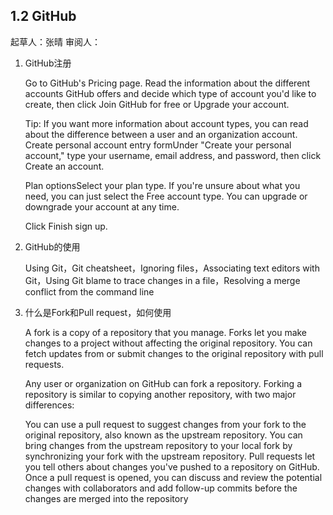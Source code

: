 ## 1.2 GitHub

起草人：张晴  审阅人：

1. GitHub注册

    Go to GitHub's Pricing page. Read the information about the different accounts GitHub offers and decide which type of account you'd like to create, then click Join GitHub for free or Upgrade your account.

    Tip: If you want more information about account types, you can read about the difference between a user and an organization account. Create personal account entry formUnder "Create your personal account," type your username, email address, and password, then click Create an account.

    Plan optionsSelect your plan type. If you're unsure about what you need, you can just select the Free account type. You can upgrade or downgrade your account at any time.

    Click Finish sign up.

2. GitHub的使用

    Using Git，Git cheatsheet，Ignoring files，Associating text editors with Git，Using Git blame to trace changes in a file，Resolving a merge conflict from the command line

3. 什么是Fork和Pull request，如何使用

    A fork is a copy of a repository that you manage. Forks let you make changes to a project without affecting the original repository. You can fetch updates from or submit changes to the original repository with pull requests.

    Any user or organization on GitHub can fork a repository. Forking a repository is similar to copying another repository, with two major differences:

    You can use a pull request to suggest changes from your fork to the original repository, also known as the upstream repository. You can bring changes from the upstream repository to your local fork by synchronizing your fork with the upstream repository. Pull requests let you tell others about changes you've pushed to a repository on GitHub. Once a pull request is opened, you can discuss and review the potential changes with collaborators and add follow-up commits before the changes are merged into the repository
